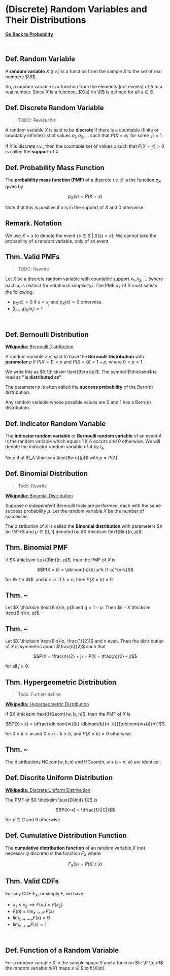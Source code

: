 # (Discrete) Random Variables and Their Distributions

[**Go Back to Probability**](./00-index.md)

```js
```

```js
```

## Def. Random Variable

A **random variable** $X$ (r.v.) is a function from the sample $S$ to the set of real numbers $\R$.

So, a random variable is a function from the elements (not events) of $S$ to a real number. Since $X$ is a function, $X(s) \in \R$ is defined for all $s \in S$.

## Def. Discrete Random Variable

> TODO: Revise this

A random variable $X$ is said to be **discrete** if there is a countable (finite or countably infinite) list of values
$a_1, a_2, ...$ such that $P(X=a_j \enspace \text{for some} \enspace j)=1$.

If $X$ is discrete r.v., then the countable set of values $x$ such that $P(X=x) > 0$ is called the **support** of $X$.

## Def. Probability Mass Function

The **probability mass function (PMF)** of a discrete r.v. $X$ is the function $p_X$ given by

$$p_X (x) = P(X=x)$$

Note that this is positive if $x$ is in the support of $X$ and $0$ otherwise.

## Remark. Notation

We use $X = x$ to denote the event $\{s \in S \> | \> X(s) = x \}$. We cannot take the probability of a random variable, only of an event.

## Thm. Valid PMFs

> TODO: Rewrite

Let $X$ be a discrete random variable with countable support $x_1, x_2, ...$ (where each $x_i$ is distinct for notational simplicity). The PMF $p_X$ of $X$ must satisfy the following:

* $p_X(x) > 0$ if $x = x_j$ and $p_X(x) = 0$ otherwise.
* $\sum_{j=1} p_X(x_j) = 1$

```js
```

```js
```

## Def. Bernoulli Distribution

[**Wikipedia:** Bernoulli Distribution](https://en.wikipedia.org/wiki/Bernoulli_distribution)

A random variable $X$ is said to have the **Bernoulli Distribution** with **parameter** $p$ if $P(X = 1) = p$ and $P(X = 0) = 1 - p$, where $0 < p < 1$.

We write this as $X \thicksim \text{Bern}(p)$. The symbol $\thicksim$ is read as **"is distributed as"**.

The parameter $p$ is often called the **success probability** of the $\text{Bern}(p)$ distribution.

Any random variable whose possible values are $0$ and $1$ has a $\text{Bern}(p)$ distribution.

## Def. Indicator Random Variable

The **indicator random variable** or **Bernoulli random variable** of an event $A$ is the random variable which equals $1$ if $A$ occurs and $0$ otherwise. We will denote the indicator random variable of $A$ by $I_A$.

Note that $I_A \thicksim \text{Bern}(p)$ with $p = P(A)$.

## Def. Binomial Distribution

> Todo: Rewrite

[**Wikipedia:** Binomial Distribution](https://en.wikipedia.org/wiki/Binomial_distribution)

Suppose $n$ _independent_ Bernoulli trials are performed, each with the same success probability $p$. Let the random variable $X$ be the number of successes.

The distribution of $X$ is called the **Binomial distribution** with parameters $n \in \N^+$ and $p \in [0, 1]$ denoted by $X \thicksim \text{Bin}(n, p)$.

## Thm. Binomial PMF

If $X \thicksim \text{Bin}(n, p)$, then the PMF of $X$ is

$$P(X = k) = \dbinom{n}{k} p^k (1-p)^{n-k}$$

for $k \in \N$. and $k \leq n$. If $k > n$, then $P(X=k)=0$.

## Thm. ~

Let $X \thicksim \text{Bin}(n, p)$ and $q = 1 -p$. Then $n - X \thicksim \text{Bin}(n, q)$.

## Thm. ~

Let $X \thicksim \text{Bin}(n, \frac{1}{2})$ and $n$ even. Then the distribution of $X$ is symmetric about $\frac{n}{2}$ such that

$$P(X = \frac{n}{2} + j) = P(X = \frac{n}{2} - j)$$

for all $j \geq 0$.

## Thm. Hypergeometric Distribution

> Todo: Further define

[**Wikipedia:** Hypergeometric Distribution](https://en.wikipedia.org/wiki/Hypergeometric_distribution)

If $X \thicksim \text{HGeom}(w, b, n)$, then the PMF of $X$ is

$$P(X = k) = \dfrac{\dbinom{w}{k} \dbinom{b}{n- k}}{\dbinom{w+b}{n}}$$

for $0 \leq k \leq w$ and $0 \leq n-k \leq b$, and $P(X=k)=0$ otherwise.

## Thm. ~

The distributions $\text{HGeom}(w, b, n)$ and $\text{HGeom}(n, w + b -n, w)$ are identical.

## Def. Discrite Uniform Distribution

[**Wikipedia:** Discrete Uniform Distribution](https://en.wikipedia.org/wiki/Discrete_uniform_distribution)

The PMF of $X \thicksim \text{DUnif}(C)$ is

$$P(X=x) = \dfrac{1}{|C|}$$

for $x \in C$ and $0$ otherwise.

## Def. Cumulative Distribution Function

The **cumulative distribution function** of an random variable $X$ (not necessarily discrete) is the function $F_X$ where

$$F_X(x) =P(X \leq x)$$

## Thm. Valid CDFs

For any CDF $F_X$, or simply $F$, we have

* $x_1 \leq x_2 \implies F(x_1) \leq F(x_2)$
* $F(a) = \lim_{x \to a^+} F(x)$
* $\lim_{x \to - \infty} F(x) = 0$
* $\lim_{x \to \infty} F(x) = 1$

```js
```

```js
```

## Def. Function of a Random Variable

For a random variable $X$ in the sample space $S$ and a function $h: \R \to \R$ the random variable $h(X)$ maps $s \in S$ to $h(X(s))$.
